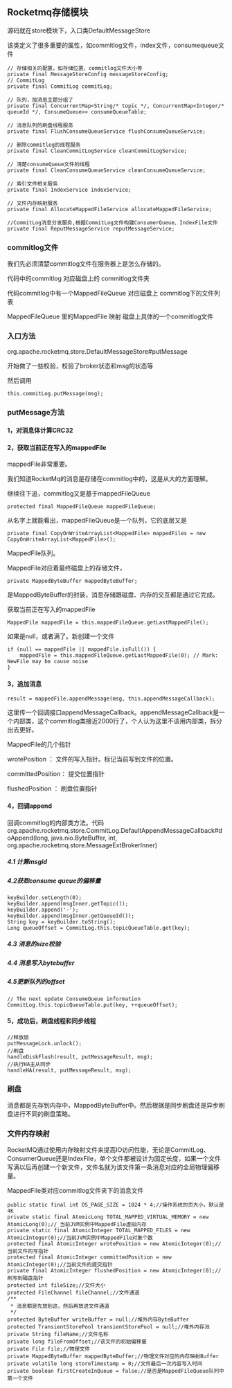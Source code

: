 ## Rocketmq存储模块

源码就在store模块下，入口类DefaultMessageStore

该类定义了很多重要的属性，如commitlog文件，index文件，consumequeue文件

```
// 存储相关的配置，如存储位置，commitlog文件大小等
private final MessageStoreConfig messageStoreConfig;
// CommitLog
private final CommitLog commitLog;

// 队列，按消息主题分组了
private final ConcurrentMap<String/* topic */, ConcurrentMap<Integer/* queueId */, ConsumeQueue>> consumeQueueTable;

// 消息队列的刷盘线程服务
private final FlushConsumeQueueService flushConsumeQueueService;

// 删除commitlog的线程服务
private final CleanCommitLogService cleanCommitLogService;

// 清楚consumeQueue文件的线程
private final CleanConsumeQueueService cleanConsumeQueueService;

// 索引文件相关服务
private final IndexService indexService;

// 文件内存映射服务
private final AllocateMappedFileService allocateMappedFileService;

//CommitLog消息分发服务,根据CommitLog文件构建ConsumerQueue、IndexFile文件
private final ReputMessageService reputMessageService;
```

### commitlog文件

我们先必须清楚commitlog文件在服务器上是怎么存储的。

代码中的commitlog        对应磁盘上的    commitlog文件夹

代码commitlog中有一个MappedFileQueue   对应磁盘上     commitlog下的文件列表

MappedFileQueue  里的MappedFile   映射  磁盘上具体的一个commitlog文件

### 入口方法

org.apache.rocketmq.store.DefaultMessageStore#putMessage

开始做了一些校验，校验了broker状态和msg的状态等

然后调用

```
this.commitLog.putMessage(msg);
```

### putMessage方法

#### 1，对消息体计算CRC32

#### 2，获取当前正在写入的mappedFile

mappedFile非常重要。

我们知道RocketMq的消息是存储在commitlog中的，这是从大的方面理解。

继续往下追，commitlog又是基于mappedFileQueue

```
protected final MappedFileQueue mappedFileQueue;
```

从名字上就能看出，mappedFileQueue是一个队列，它的底层又是

```
private final CopyOnWriteArrayList<MappedFile> mappedFiles = new CopyOnWriteArrayList<MappedFile>();
```

MappedFile队列。

MappedFile对应着最终磁盘上的存储文件，

```
private MappedByteBuffer mappedByteBuffer;
```

是MappedByteBuffer的封装，消息存储跟磁盘、内存的交互都是通过它完成。

获取当前正在写入的mappedFile

```
MappedFile mappedFile = this.mappedFileQueue.getLastMappedFile();
```

如果是null，或者满了。新创建一个文件

```
if (null == mappedFile || mappedFile.isFull()) {
    mappedFile = this.mappedFileQueue.getLastMappedFile(0); // Mark: NewFile may be cause noise
}
```

#### 3，追加消息

```
result = mappedFile.appendMessage(msg, this.appendMessageCallback);
```

这里传一个回调接口appendMessageCallback。appendMessageCallback是一个内部类，这个commitlog类接近2000行了，个人认为这里不该用内部类，拆分出去更好。

MappedFile的几个指针

wrotePosition  ： 文件的写入指针。标记当前写到文件的位置。

committedPosition： 提交位置指针

flushedPosition ： 刷盘位置指针

#### 4，回调append  

回调commitlog的内部类方法。代码  org.apache.rocketmq.store.CommitLog.DefaultAppendMessageCallback#doAppend(long, java.nio.ByteBuffer, int, org.apache.rocketmq.store.MessageExtBrokerInner)

##### 4.1 计算msgid

##### 4.2获取consume queue的偏移量

```
keyBuilder.setLength(0);
keyBuilder.append(msgInner.getTopic());
keyBuilder.append('-');
keyBuilder.append(msgInner.getQueueId());
String key = keyBuilder.toString();
Long queueOffset = CommitLog.this.topicQueueTable.get(key);
```

##### 4.3 消息的size校验

##### 4.4 消息写入bytebuffer

##### 4.5更新队列的offset

```
// The next update ConsumeQueue information
CommitLog.this.topicQueueTable.put(key, ++queueOffset);
```

#### 5，成功后，刷盘线程和同步线程

```
//释放锁
putMessageLock.unlock();
//刷盘
handleDiskFlush(result, putMessageResult, msg);
//执行HA主从同步
handleHA(result, putMessageResult, msg);
```



### 刷盘

消息都是先存到内存中，MappedByteBuffer中。然后根据是同步刷盘还是异步刷盘进行不同的刷盘策略。





### 文件内存映射

RocketMQ通过使用内存映射文件来提高IO访问性能，无论是CommitLog、ConsumerQueue还是IndexFile，单个文件都被设计为固定长度，如果一个文件写满以后再创建一个新文件，文件名就为该文件第一条消息对应的全局物理偏移量。

MappedFile类对应commitlog文件夹下的消息文件

```
public static final int OS_PAGE_SIZE = 1024 * 4;//操作系统的页大小，默认是4K
private static final AtomicLong TOTAL_MAPPED_VIRTUAL_MEMORY = new AtomicLong(0);// 当前JVM实例中MappedFile虚拟内存
private static final AtomicInteger TOTAL_MAPPED_FILES = new AtomicInteger(0);//当前JVM实例中MappedFile对象个数
protected final AtomicInteger wrotePosition = new AtomicInteger(0);//当前文件的写指针
protected final AtomicInteger committedPosition = new AtomicInteger(0);//当前文件的提交指针
private final AtomicInteger flushedPosition = new AtomicInteger(0);//刷写到磁盘指针
protected int fileSize;//文件大小
protected FileChannel fileChannel;//文件通道	
/**
 * 消息都是先放到这，然后再放进文件通道
 */
protected ByteBuffer writeBuffer = null;//堆外内存ByteBuffer
protected TransientStorePool transientStorePool = null;//堆外内存池
private String fileName;//文件名称
private long fileFromOffset;//该文件的初始偏移量
private File file;//物理文件
private MappedByteBuffer mappedByteBuffer;//物理文件对应的内存映射Buffer
private volatile long storeTimestamp = 0;//文件最后一次内容写入时间
private boolean firstCreateInQueue = false;//是否是MappedFileQueue队列中第一个文件
```